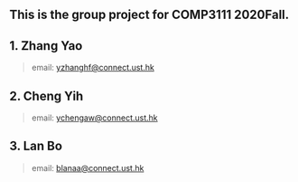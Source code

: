 ## This is the group project for COMP3111 2020Fall.

## 1. Zhang Yao
> email: [yzhanghf@connect.ust.hk](yzhanghf@connect.ust.hk)  
## 2. Cheng Yih
> email: [ychengaw@connect.ust.hk](ychengaw@connect.ust.hk)  
## 3. Lan Bo
> email: [blanaa@connect.ust.hk](blanaa@connect.ust.hk)  

